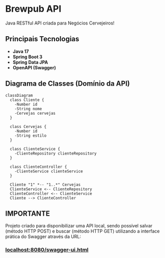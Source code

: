 # Brewpub API

Java RESTful API criada para Negócios Cervejeiros!

## Principais Tecnologias
 - **Java 17**
 - **Spring Boot 3**
 - **Spring Data JPA**
 - **OpenAPI (Swagger)**

## Diagrama de Classes (Domínio da API)

```mermaid
classDiagram
  class Cliente {
    -Number id
    -String nome
    -Cervejas cervejas
  }

  class Cervejas {
    -Number id
    -String estilo
  }

  class ClienteService {
    -ClienteRepository clienteRepository
  }
  
  class ClienteController {
    -ClienteService clienteService 
  } 

  Cliente "1" *-- "1..*" Cervejas
  ClienteService <-- ClienteRepository
  ClienteController <-- ClienteService
  Cliente --> ClienteController
```

## IMPORTANTE

Projeto criado para disponibilizar uma API local, sendo possível salvar (método HTTP POST) e buscar (método HTTP GET) utilizando a interface prática do Swagger através da URL:

### [localhost:8080/swagger-ui.html](http://localhost:8080/swagger-ui.html)
